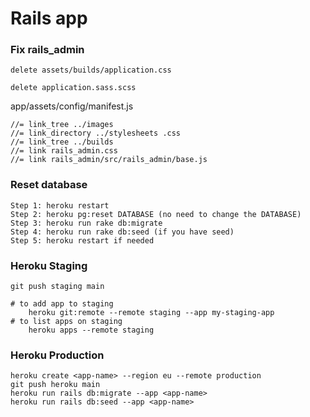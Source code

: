 # Rails app


### Fix rails_admin
```
delete assets/builds/application.css
```
```
delete application.sass.scss
```
app/assets/config/manifest.js
```
//= link_tree ../images
//= link_directory ../stylesheets .css
//= link_tree ../builds
//= link rails_admin.css
//= link rails_admin/src/rails_admin/base.js
``` 

### Reset database
```
Step 1: heroku restart
Step 2: heroku pg:reset DATABASE (no need to change the DATABASE)
Step 3: heroku run rake db:migrate
Step 4: heroku run rake db:seed (if you have seed)
Step 5: heroku restart if needed
```

### Heroku Staging
```
git push staging main

# to add app to staging
    heroku git:remote --remote staging --app my-staging-app
# to list apps on staging
    heroku apps --remote staging
``` 

### Heroku Production
```
heroku create <app-name> --region eu --remote production
git push heroku main
heroku run rails db:migrate --app <app-name>
heroku run rails db:seed --app <app-name>
```
